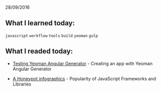 
28/09/2016

## What I learned today:

`javascript` `workflow` `tools` `build` `yeoman` `gulp`

## What I readed today:

* [Testing Yeoman Angular Generator](https://github.com/yeoman/generator-angular#app) - Creating an app with Yeoman Angular Generator

* [A Honeypot infographics](http://blog.honeypot.io/popularity-of-javascript-frameworks-and-libraries/) - Popularity of JavaScript Frameworks and Libraries













